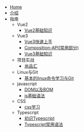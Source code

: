 * [Home](/)
* [介绍](README.md)
* 指南
    * Vue2
        * [Vue2基础知识](Vue2/Vue2%E5%9F%BA%E7%A1%80%E7%9F%A5%E8%AF%86.md)
    * Vue3
        * [Vue3快速上手](Vue3/Vue3%E5%BF%AB%E9%80%9F%E4%B8%8A%E6%89%8B.md)
        * [Composition-API(常用部分)](Vue3/Composition%20API.md)
        * [Vue3基础知识](Vue3/Vue3%E5%9F%BA%E7%A1%80%E7%9F%A5%E8%AF%86.md)
    * 项目实战
        * [尚品汇](%E9%A1%B9%E7%9B%AE%E5%AE%9E%E6%88%98/%E5%B0%9A%E5%93%81%E6%B1%87.md)
    * Linux与Git
        * [基本的linux命令学习与Git](Linux%E4%B8%8EGit/%E5%9F%BA%E6%9C%AC%E7%9A%84Linux%E5%91%BD%E4%BB%A4%E5%AD%A6%E4%B9%A0%E4%B8%8EGit.md)
    * javascript
        * [DOM以及BOM](javascript/DOM%20%E4%BB%A5%E5%8F%8ABOM.md)
        * [js基础语法](javascript/js%E5%9F%BA%E7%A1%80%E8%AF%AD%E6%B3%95.md)
    * CSS
        * [css学习](css/CSS%E5%AD%A6%E4%B9%A0.md)
    * Typescript
        * [初识Typescript](TypeScript/%E5%88%9D%E8%AF%86Typescript.md)
        * [Typescript常用语法](TypeScript/Typescript%E5%B8%B8%E7%94%A8%E8%AF%AD%E6%B3%95.md)
        
